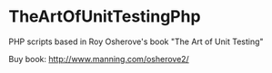 TheArtOfUnitTestingPhp
======================

PHP scripts based in Roy Osherove's book "The Art of Unit Testing"

Buy book: http://www.manning.com/osherove2/
